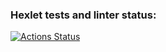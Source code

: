 ### Hexlet tests and linter status:
[![Actions Status](https://github.com/Crusher24/qa-engineer-project-84/actions/workflows/hexlet-check.yml/badge.svg)](https://github.com/Crusher24/qa-engineer-project-84/actions)